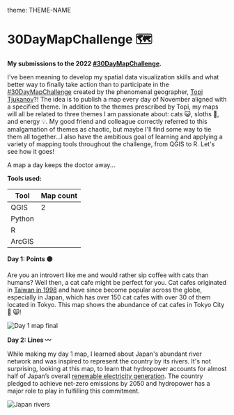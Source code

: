 theme: THEME-NAME

# 30DayMapChallenge :world_map:

**My submissions to the 2022 [#30DayMapChallenge](https://www.achim-tack.org/30daymapchallenge).**

I've been meaning to develop my spatial data visualization skills and what better way to finally take action than to participate in the [#30DayMapChallenge](https://www.achim-tack.org/30daymapchallenge) created by the phenomenal geographer, [Topi Tjukanov](https://tjukanov.org/)?! The idea is to publish a map every day of November aligned with a specified theme. In addition to the themes prescribed by Topi, my maps will all be related to three themes I am passionate about: cats :smiley_cat:, sloths :sloth:, and energy :bulb:. My good friend and colleague correctly referred to this amalgamation of themes as chaotic, but maybe I'll find some way to tie them all together...I also have the ambitious goal of learning and applying a variety of mapping tools throughout the challenge, from QGIS to R. Let's see how it goes!

A map a day keeps the doctor away...

**Tools used:**

| Tool  | Map count| 
| ------|----------| 
| QGIS  |   2      | 
| Python|          | 
| R     |          | 
| ArcGIS|          | 

**Day 1: Points :purple_circle:**

Are you an introvert like me and would rather sip coffee with cats than humans? Well then, a cat cafe might be perfect for you. Cat cafes originated in [Taiwan in 1998](https://www.smithsonianmag.com/travel/paying-purrs-japans-cat-cafes-180949536/) and have since become popular across the globe, especially in Japan, which has over 150 cat cafes with over 30 of them located in Tokyo. This map shows the abundance of cat cafes in Tokyo City :tokyo_tower: :smile_cat:! 

![Day 1 map final](https://user-images.githubusercontent.com/92735518/197671877-526fc2b2-10bb-44d4-80b0-3af9440811cc.jpeg)

**Day 2: Lines :wavy_dash:**

While making my day 1 map, I learned about Japan's abundant river network and was inspired to represent the country by its rivers. It's not surprising, looking at this map, to learn that hydropower accounts for almost half of Japan’s overall [renewable electricity generation](https://iea.blob.core.windows.net/assets/3470b395-cfdd-44a9-9184-0537cf069c3d/Japan2021_EnergyPolicyReview.pdf). The country pledged to achieve net-zero emissions by 2050 and hydropower has a major role to play in fulfilling this commitment.

![Japan rivers](https://user-images.githubusercontent.com/92735518/197623043-ca58a847-b14d-4615-8421-527312e18e72.jpeg) 
